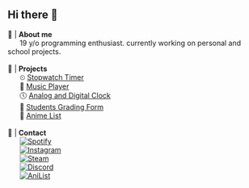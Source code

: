 ## **Hi there** 👋

🤔 | **About me**<br>
&nbsp;&nbsp;&nbsp;&nbsp;&nbsp;&nbsp;19 y/o programming enthusiast. currently working on personal and school projects.
<br><br>
🚀 | **Projects**<br>
&nbsp;&nbsp;&nbsp;&nbsp;&nbsp;&nbsp;⏲ [Stopwatch Timer](https://github.com/probablymattq/StopwatchTimer)<br>
&nbsp;&nbsp;&nbsp;&nbsp;&nbsp;&nbsp;🎵 [Music Player](https://github.com/probablymattq/ePlayer)<br>
&nbsp;&nbsp;&nbsp;&nbsp;&nbsp;&nbsp;🕔 [Analog and Digital Clock](https://github.com/probablymattq/Clock)<br>
&nbsp;&nbsp;&nbsp;&nbsp;&nbsp;&nbsp;🎫 [Students Grading Form](https://github.com/probablymattq/Students)<br>
&nbsp;&nbsp;&nbsp;&nbsp;&nbsp;&nbsp;📃 [Anime List](https://github.com/probablymattq/Anilist)
<br><br>
🔗 | **Contact**<br>
&nbsp;&nbsp;&nbsp;&nbsp;&nbsp;&nbsp;[![Spotify](https://img.shields.io/badge/Spotify-1ED760?style=flat-square&logo=spotify&logoColor=white)](https://open.spotify.com/user/31zm6birjhnkvxl4nr7bzv5e3clm?si=6ee8374f65d8447a)<br>
&nbsp;&nbsp;&nbsp;&nbsp;&nbsp;&nbsp;[![Instagram](https://img.shields.io/badge/Instagram-E4405F?style=flat-square&logo=instagram&logoColor=white)](https://www.instagram.com/probablymattq/)<br>
&nbsp;&nbsp;&nbsp;&nbsp;&nbsp;&nbsp;[![Steam](https://img.shields.io/badge/Steam-000000?style=flat-square&logo=steam&logoColor=white)](https://steamcommunity.com/id/probablymattq)<br>
&nbsp;&nbsp;&nbsp;&nbsp;&nbsp;&nbsp;[![Discord](https://img.shields.io/badge/Discord-7289DA?style=flat-square&logo=discord&logoColor=white)](https://discord.com/users/390155343373533195)<br>
&nbsp;&nbsp;&nbsp;&nbsp;&nbsp;&nbsp;[![AniList](https://img.shields.io/badge/AniList-03A9F4?style=flat-square&logo=anilist&logoColor=white)](https://anilist.co/user/mattq/)<br>




